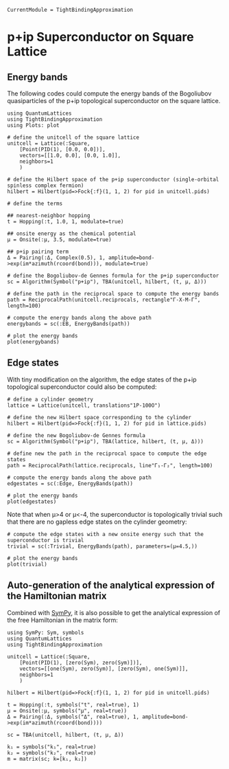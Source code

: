 ```@meta
CurrentModule = TightBindingApproximation
```

# p+ip Superconductor on Square Lattice

## Energy bands

The following codes could compute the energy bands of the Bogoliubov quasiparticles of the p+ip topological superconductor on the square lattice.

```@example p+ip
using QuantumLattices
using TightBindingApproximation
using Plots: plot

# define the unitcell of the square lattice
unitcell = Lattice(:Square,
    [Point(PID(1), [0.0, 0.0])],
    vectors=[[1.0, 0.0], [0.0, 1.0]],
    neighbors=1
    )

# define the Hilbert space of the p+ip superconductor (single-orbital spinless complex fermion)
hilbert = Hilbert(pid=>Fock{:f}(1, 1, 2) for pid in unitcell.pids)

# define the terms

## nearest-neighbor hopping
t = Hopping(:t, 1.0, 1, modulate=true)

## onsite energy as the chemical potential
μ = Onsite(:μ, 3.5, modulate=true)

## p+ip pairing term
Δ = Pairing(:Δ, Complex(0.5), 1, amplitude=bond->exp(im*azimuth(rcoord(bond))), modulate=true)

# define the Bogoliubov-de Gennes formula for the p+ip superconductor
sc = Algorithm(Symbol("p+ip"), TBA(unitcell, hilbert, (t, μ, Δ)))

# define the path in the reciprocal space to compute the energy bands
path = ReciprocalPath(unitcell.reciprocals, rectangle"Γ-X-M-Γ", length=100)

# compute the energy bands along the above path
energybands = sc(:EB, EnergyBands(path))

# plot the energy bands
plot(energybands)
```

## Edge states

With tiny modification on the algorithm, the edge states of the p+ip topological superconductor could also be computed:
```@example p+ip
# define a cylinder geometry
lattice = Lattice(unitcell, translations"1P-100O")

# define the new Hilbert space corresponding to the cylinder
hilbert = Hilbert(pid=>Fock{:f}(1, 1, 2) for pid in lattice.pids)

# define the new Bogoliubov-de Gennes formula
sc = Algorithm(Symbol("p+ip"), TBA(lattice, hilbert, (t, μ, Δ)))

# define new the path in the reciprocal space to compute the edge states
path = ReciprocalPath(lattice.reciprocals, line"Γ₁-Γ₂", length=100)

# compute the energy bands along the above path
edgestates = sc(:Edge, EnergyBands(path))

# plot the energy bands
plot(edgestates)
```

Note that when μ>4 or μ<-4, the superconductor is topologically trivial such that there are no gapless edge states on the cylinder geometry:
```@example p+ip
# compute the edge states with a new onsite energy such that the superconductor is trivial
trivial = sc(:Trivial, EnergyBands(path), parameters=(μ=4.5,))

# plot the energy bands
plot(trivial)
```

## Auto-generation of the analytical expression of the Hamiltonian matrix

Combined with [SymPy](https://github.com/JuliaPy/SymPy.jl), it is also possible to get the analytical expression of the free Hamiltonian in the matrix form:
```@example p+ip-analytical
using SymPy: Sym, symbols
using QuantumLattices
using TightBindingApproximation

unitcell = Lattice(:Square,
    [Point(PID(1), [zero(Sym), zero(Sym)])],
    vectors=[[one(Sym), zero(Sym)], [zero(Sym), one(Sym)]],
    neighbors=1
    )

hilbert = Hilbert(pid=>Fock{:f}(1, 1, 2) for pid in unitcell.pids)

t = Hopping(:t, symbols("t", real=true), 1)
μ = Onsite(:μ, symbols("μ", real=true))
Δ = Pairing(:Δ, symbols("Δ", real=true), 1, amplitude=bond->exp(im*azimuth(rcoord(bond))))

sc = TBA(unitcell, hilbert, (t, μ, Δ))

k₁ = symbols("k₁", real=true)
k₂ = symbols("k₂", real=true)
m = matrix(sc; k=[k₁, k₂])
```